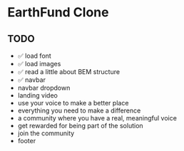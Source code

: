 # EarthFund Clone

## TODO

- ✅ load font
- ✅ load images
- ✅ read a little about BEM structure
- ✅ navbar
- navbar dropdown
- landing video
- use your voice to make a better place
- everything you need to make a difference
- a community where you have a real, meaningful voice
- get rewarded for being part of the solution
- join the community
- footer
